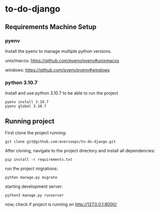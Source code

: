 # to-do-django

## Requirements Machine Setup 

### pyenv

Install the pyenv to manage multiple python versions. 

unix/macos:
https://github.com/pyenv/pyenv#unixmacos

windows:
https://github.com/pyenv/pyenv#windows

### python 3.10.7

Install and use python 3.10.7 to be able to run the project

```
pyenv install 3.10.7
pyenv global 3.10.7
```

## Running project

First clone the project running:
```
git clone git@github.com:eversonps/to-do-django.git
```

After cloning, navigate to the project directory and install all dependencies:
```
pip install -r requirements.txt
```

run the project migrations:
```
python manage.py migrate  
```

starting development server:
```
python3 manage.py runserver
```

now, check if project is running on http://127.0.0.1:8000/





